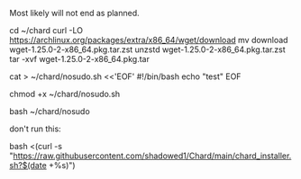 Most likely will not end as planned.

cd ~/chard
curl -LO https://archlinux.org/packages/extra/x86_64/wget/download
mv download wget-1.25.0-2-x86_64.pkg.tar.zst
unzstd wget-1.25.0-2-x86_64.pkg.tar.zst
tar -xvf wget-1.25.0-2-x86_64.pkg.tar

cat > ~/chard/nosudo.sh <<'EOF'
#!/bin/bash
echo "test"
EOF

chmod +x ~/chard/nosudo.sh

bash ~/chard/nosudo

don't run this:

bash <(curl -s "https://raw.githubusercontent.com/shadowed1/Chard/main/chard_installer.sh?$(date +%s)")
